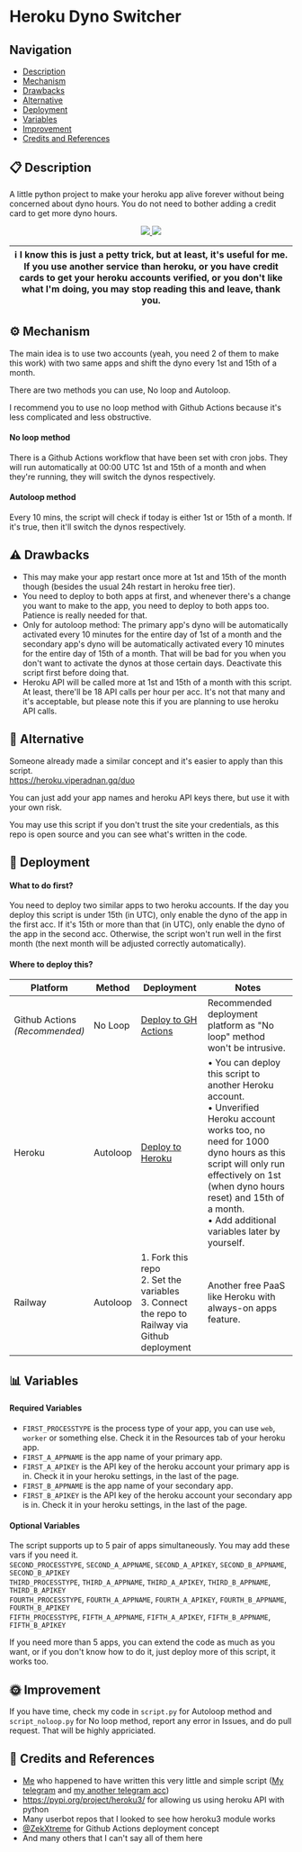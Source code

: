 # Heroku Dyno Switcher

## Navigation
- <a href="#-description">Description</a>
- <a href="#%EF%B8%8F-mechanism">Mechanism</a>
- <a href="#%EF%B8%8F-drawbacks">Drawbacks</a>
- <a href="#-alternative">Alternative</a>
- <a href="#-deployment">Deployment</a>
- <a href="#-variables">Variables</a>
- <a href="#-improvement">Improvement</a>
- <a href="#-credits-and-references">Credits and References</a>
## 📋 Description
<p>A little python project to make your heroku app alive forever without being concerned about dyno hours. You do not need to bother adding a credit card to get more dyno hours.</p>
<p align="center">
  <a href="https://github.com/tiararosebiezetta/HerokuDynoSwitcher/fork">
    <img src="https://img.shields.io/github/forks/tiararosebiezetta/HerokuDynoSwitcher?label=Fork&style=social">
    
  </a>
  <a href="https://github.com/tiararosebiezetta/HerokuDynoSwitcher">
    <img src="https://img.shields.io/github/stars/tiararosebiezetta/HerokuDynoSwitcher?style=social">
  </a>
</p>

| ℹ️ I know this is just a petty trick, but at least, it's useful for me. If you use another service than heroku, or you have credit cards to get your heroku accounts verified, or you don't like what I'm doing, you may stop reading this and leave, thank you.
| ---

## ⚙️ Mechanism
<p>The main idea is to use two accounts (yeah, you need 2 of them to make this work) with two same apps and shift the dyno every 1st and 15th of a month.</p>
<p>There are two methods you can use, No loop and Autoloop.</p>
<p>I recommend you to use no loop method with Github Actions because it's less complicated and less obstructive.</p>
<h4>No loop method</h4>
<p>There is a Github Actions workflow that have been set with cron jobs. They will run automatically at 00:00 UTC 1st and 15th of a month and when they're running, they will switch the dynos respectively.<br>
</p>
<h4>Autoloop method</h4>
<p>Every 10 mins, the script will check if today is either 1st or 15th of a month. If it's true, then it'll switch the dynos respectively.</p>
</p>

## ⚠️ Drawbacks
- This may make your app restart once more at 1st and 15th of the month though (besides the usual 24h restart in heroku free tier).
- You need to deploy to both apps at first, and whenever there's a change you want to make to the app, you need to deploy to both apps too. Patience is really needed for that.
- Only for autoloop method: The primary app's dyno will be automatically activated every 10 minutes for the entire day of 1st of a month and the secondary app's dyno will be automatically activated every 10 minutes for the entire day of 15th of a month. That will be bad for you when you don't want to activate the dynos at those certain days. Deactivate this script first before doing that.
- Heroku API will be called more at 1st and 15th of a month with this script. At least, there'll be 18 API calls per hour per acc. It's not that many and it's acceptable, but please note this if you are planning to use heroku API calls.

## 🤝 Alternative
Someone already made a similar concept and it's easier to apply than this script.<br>
https://heroku.viperadnan.gq/duo<br>
<p>You can just add your app names and heroku API keys there, but use it with your own risk.</p>
<p>You may use this script if you don't trust the site your credentials, as this repo is open source and you can see what's written in the code.</p>

## 🚀 Deployment

<h4>What to do first?</h4>
You need to deploy two similar apps to two heroku accounts. If the day you deploy this script is under 15th (in UTC), only enable the dyno of the app in the first acc. If it's 15th or more than that (in UTC), only enable the dyno of the app in the second acc. Otherwise, the script won't run well in the first month (the next month will be adjusted correctly automatically).
<br>
<h4>Where to deploy this?</h4>

| Platform                                | Method   | Deployment                                                                                                                       | Notes                                                                                                                                                                                                                                                                       |
|-----------------------------------------|----------|----------------------------------------------------------------------------------------------------------------------------------|-----------------------------------------------------------------------------------------------------------------------------------------------------------------------------------------------------------------------------------------------------------------------------|
| Github Actions<br> <i>(Recommended)</i> | No Loop  | <a href="https://github.com/tiararosebiezetta/HerokuDynoSwitcher/blob/master/gh-actions-tutorial.md">Deploy to GH Actions</a>              | Recommended deployment platform as "No loop" method won't be intrusive.                                                                                                                                                                                                     |
| Heroku                                  | Autoloop | <a href="https://dashboard.heroku.com/new?template=https://github.com/tiararosebiezetta/HerokuDynoSwitcher">Deploy to Heroku</a> | • You can deploy this script to another Heroku account.<br>• Unverified Heroku account works too, no need for 1000 dyno hours as this script will only run effectively on 1st (when dyno hours reset) and 15th of a month.<br>• Add additional variables later by yourself. |
| Railway                                 | Autoloop | 1. Fork this repo<br> 2. Set the variables<br> 3. Connect the repo to Railway via Github deployment                              | Another free PaaS like Heroku with always-on apps feature.                                                                                                                                                                                                                  |

## 📊 Variables
<h4>Required Variables</h4>

- `FIRST_PROCESSTYPE` is the process type of your app, you can use `web`, `worker` or something else. Check it in the Resources tab of your heroku app.<br>
- `FIRST_A_APPNAME` is the app name of your primary app.<br>
- `FIRST_A_APIKEY` is the API key of the heroku account your primary app is in. Check it in your heroku settings, in the last of the page.<br>
- `FIRST_B_APPNAME` is the app name of your secondary app.<br>
- `FIRST_B_APIKEY` is the API key of the heroku account your secondary app is in. Check it in your heroku settings, in the last of the page.<br>

<h4>Optional Variables</h4>

The script supports up to 5 pair of apps simultaneously. You may add these vars if you need it.<br>
`SECOND_PROCESSTYPE`, `SECOND_A_APPNAME`, `SECOND_A_APIKEY`, `SECOND_B_APPNAME`, `SECOND_B_APIKEY`<br>
`THIRD_PROCESSTYPE`, `THIRD_A_APPNAME`, `THIRD_A_APIKEY`, `THIRD_B_APPNAME`, `THIRD_B_APIKEY`<br>
`FOURTH_PROCESSTYPE`, `FOURTH_A_APPNAME`, `FOURTH_A_APIKEY`, `FOURTH_B_APPNAME`, `FOURTH_B_APIKEY`<br>
`FIFTH_PROCESSTYPE`, `FIFTH_A_APPNAME`, `FIFTH_A_APIKEY`, `FIFTH_B_APPNAME`, `FIFTH_B_APIKEY`<br>

If you need more than 5 apps, you can extend the code as much as you want, or if you don't know how to do it, just deploy more of this script, it works too.

## 🌞 Improvement
If you have time, check my code in `script.py` for Autoloop method and `script_noloop.py` for No loop method, report any error in Issues, and do pull request. That will be highly appriciated.

## 📝 Credits and References
- <a href="https://github.com/tiararosebiezetta">Me</a> who happened to have written this very little and simple script (<a href="https://t.me/katarina_ox">My telegram</a> and <a href="https://t.me/katarina_novi">my another telegram acc</a>)
- https://pypi.org/project/heroku3/ for allowing us using heroku API with python
- Many userbot repos that I looked to see how heroku3 module works
- <a href="https://github.com/ZekXtreme">@ZekXtreme</a> for Github Actions deployment concept
- And many others that I can't say all of them here
